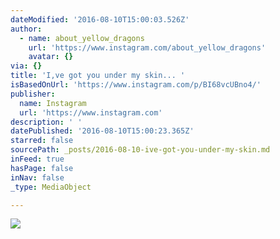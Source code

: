 ```yaml
---
dateModified: '2016-08-10T15:00:03.526Z'
author:
  - name: about_yellow_dragons
    url: 'https://www.instagram.com/about_yellow_dragons'
    avatar: {}
via: {}
title: 'I,ve got you under my skin... '
isBasedOnUrl: 'https://www.instagram.com/p/BI68vcUBno4/'
publisher:
  name: Instagram
  url: 'https://www.instagram.com'
description: ' '
datePublished: '2016-08-10T15:00:23.365Z'
starred: false
sourcePath: _posts/2016-08-10-ive-got-you-under-my-skin.md
inFeed: true
hasPage: false
inNav: false
_type: MediaObject

---
```

![ ](https://imgflo.herokuapp.com/graph/vahj1ThiexotieMo/d1cc8582bca8614a442ff85f4b15ad77/noop.jpg?input=https%3A%2F%2Fscontent.cdninstagram.com%2Ft51.2885-15%2Fs640x640%2Fsh0.08%2Fe35%2F13827222_178016539278219_335445777_n.jpg%3Fig_cache_key%3DMTMxMzYyOTM4NDMzODczMzYyNA%253D%253D.2)